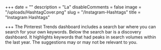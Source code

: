 +++
date = ""
description = "La"
disableComments = false
image = "/uploads/HashtagCover.png"
slug = "/Instagram-Hashtags"
title = "Instagram Hashtags"

+++
The Pinterest Trends dashboard includes a search bar where you can search for your own keywords.
Below the search bar is a discovery dashboard. It highlights keywords that had peaks in search volumes within the last year. The suggestions may or may not be relevant to you.